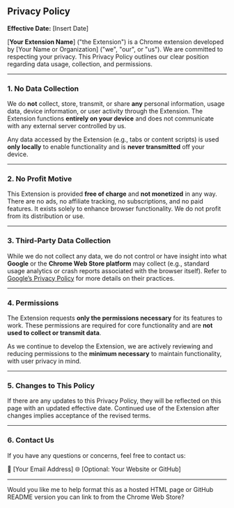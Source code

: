 
## **Privacy Policy**

**Effective Date:** \[Insert Date]

\[**Your Extension Name**] ("the Extension") is a Chrome extension developed by \[Your Name or Organization] ("we", "our", or "us"). We are committed to respecting your privacy. This Privacy Policy outlines our clear position regarding data usage, collection, and permissions.

---

### **1. No Data Collection**

We do **not** collect, store, transmit, or share **any** personal information, usage data, device information, or user activity through the Extension. The Extension functions **entirely on your device** and does not communicate with any external server controlled by us.

Any data accessed by the Extension (e.g., tabs or content scripts) is used **only locally** to enable functionality and is **never transmitted** off your device.

---

### **2. No Profit Motive**

This Extension is provided **free of charge** and **not monetized** in any way.
There are no ads, no affiliate tracking, no subscriptions, and no paid features. It exists solely to enhance browser functionality. We do not profit from its distribution or use.

---

### **3. Third-Party Data Collection**

While we do not collect any data, we do not control or have insight into what **Google** or the **Chrome Web Store platform** may collect (e.g., standard usage analytics or crash reports associated with the browser itself). Refer to [Google’s Privacy Policy](https://policies.google.com/privacy) for more details on their practices.

---

### **4. Permissions**

The Extension requests **only the permissions necessary** for its features to work. These permissions are required for core functionality and are **not used to collect or transmit data**.

As we continue to develop the Extension, we are actively reviewing and reducing permissions to the **minimum necessary** to maintain functionality, with user privacy in mind.

---

### **5. Changes to This Policy**

If there are any updates to this Privacy Policy, they will be reflected on this page with an updated effective date. Continued use of the Extension after changes implies acceptance of the revised terms.

---

### **6. Contact Us**

If you have any questions or concerns, feel free to contact us:

📧 \[Your Email Address]
🌐 \[Optional: Your Website or GitHub]

---

Would you like me to help format this as a hosted HTML page or GitHub README version you can link to from the Chrome Web Store?
